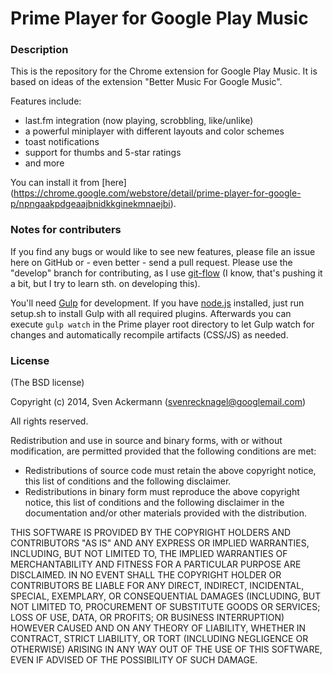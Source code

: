 # Prime Player for Google Play Music

### Description

This is the repository for the Chrome extension for Google Play Music.
It is based on ideas of the extension "Better Music For Google Music".

Features include:

* last.fm integration (now playing, scrobbling, like/unlike)
* a powerful miniplayer with different layouts and color schemes
* toast notifications
* support for thumbs and 5-star ratings
* and more

You can install it from [here] (https://chrome.google.com/webstore/detail/prime-player-for-google-p/npngaakpdgeaajbnidkkginekmnaejbi).

### Notes for contributers

If you find any bugs or would like to see new features, please file an issue here on GitHub or - even better - send a pull request.
Please use the "develop" branch for contributing, as I use [git-flow](http://nvie.com/posts/a-successful-git-branching-model/)
(I know, that's pushing it a bit, but I try to learn sth. on developing this).

You'll need [Gulp](http://gulpjs.com/) for development. If you have [node.js](http://nodejs.org/) installed, just run setup.sh to install Gulp with all required plugins.
Afterwards you can execute `gulp watch` in the Prime player root directory to let Gulp watch for changes and automatically recompile artifacts (CSS/JS) as needed.

### License

(The BSD license)

Copyright (c) 2014, Sven Ackermann (svenrecknagel@googlemail.com)

All rights reserved.

Redistribution and use in source and binary forms, with or without modification, are permitted provided that the following conditions are met:

* Redistributions of source code must retain the above copyright notice, this list of conditions and the following disclaimer.
* Redistributions in binary form must reproduce the above copyright notice, this list of conditions and the following disclaimer in the documentation and/or other materials provided with the distribution.

THIS SOFTWARE IS PROVIDED BY THE COPYRIGHT HOLDERS AND CONTRIBUTORS "AS IS" AND ANY EXPRESS OR IMPLIED WARRANTIES, INCLUDING, BUT NOT LIMITED TO, THE IMPLIED WARRANTIES OF MERCHANTABILITY AND FITNESS FOR A PARTICULAR PURPOSE ARE DISCLAIMED. IN NO EVENT SHALL THE COPYRIGHT HOLDER OR CONTRIBUTORS BE LIABLE FOR ANY DIRECT, INDIRECT, INCIDENTAL, SPECIAL, EXEMPLARY, OR CONSEQUENTIAL DAMAGES (INCLUDING, BUT NOT LIMITED TO, PROCUREMENT OF SUBSTITUTE GOODS OR SERVICES; LOSS OF USE, DATA, OR PROFITS; OR BUSINESS INTERRUPTION) HOWEVER CAUSED AND ON ANY THEORY OF LIABILITY, WHETHER IN CONTRACT, STRICT LIABILITY, OR TORT (INCLUDING NEGLIGENCE OR OTHERWISE) ARISING IN ANY WAY OUT OF THE USE OF THIS SOFTWARE, EVEN IF ADVISED OF THE POSSIBILITY OF SUCH DAMAGE.

